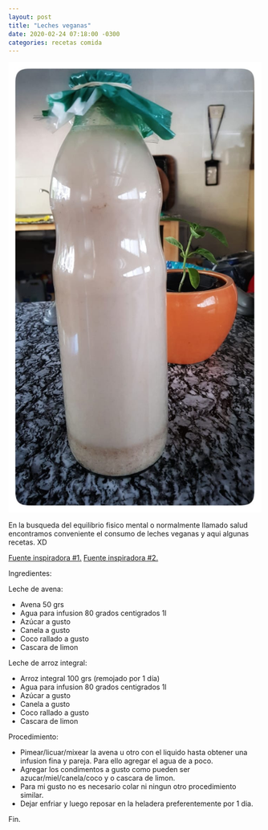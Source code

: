 ```yaml
---
layout: post
title: "Leches veganas"
date: 2020-02-24 07:18:00 -0300
categories: recetas comida
---
```

![Leches veganas](/assets/posts/20200224_leches-veganas.jpeg)

En la busqueda del equilibrio fisico mental o normalmente llamado salud encontramos conveniente el consumo de leches veganas y aqui algunas recetas. XD

[Fuente inspiradora #1.](https://youtu.be/7bE9xTLdbWE)
[Fuente inspiradora #2.](https://youtu.be/9njkFLBu6WA)




Ingredientes:

Leche de avena:
- Avena 50 grs
- Agua para infusion 80 grados centigrados 1l
- Azúcar a gusto
- Canela a gusto
- Coco rallado a gusto
- Cascara de limon

Leche de arroz integral:
- Arroz integral 100 grs (remojado por 1 día)
- Agua para infusion 80 grados centigrados 1l
- Azúcar a gusto
- Canela a gusto
- Coco rallado a gusto
- Cascara de limon

Procedimiento:
- Pimear/licuar/mixear la avena u otro con el liquido hasta obtener una infusion fina y pareja. Para ello agregar el agua de a poco.
- Agregar los condimentos a gusto como pueden ser azucar/miel/canela/coco y o cascara de limon.
- Para mi gusto no es necesario colar ni ningun otro procedimiento similar.
- Dejar enfriar y luego reposar en la heladera preferentemente por 1 dia.


Fin.
